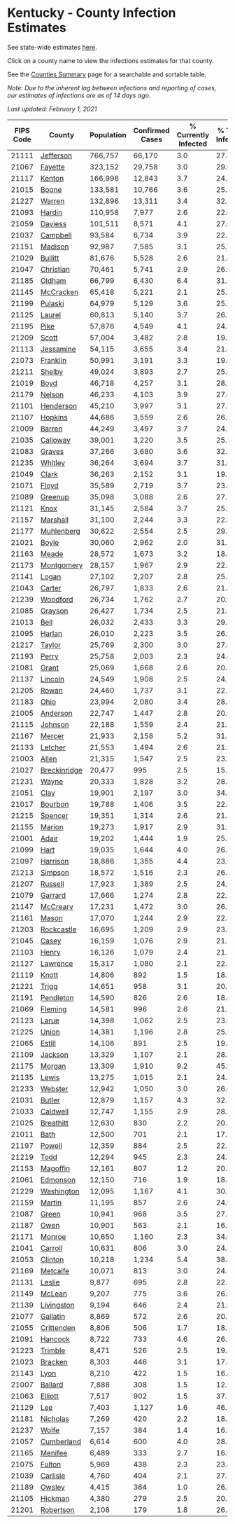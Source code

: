 # Kentucky - County Infection Estimates

See state-wide estimates [here](/infections/us-ky).

Click on a county name to view the infections estimates for that county.

See the [Counties Summary](/infections/summary-counties) page for a searchable and sortable table.

*Note: Due to the inherent lag between infections and reporting of cases, our estimates of infections are as of 14 days ago.*

*Last updated: February 1, 2021*

|   FIPS Code |                       County |   Population |   Confirmed Cases |   % Currently Infected |   % Total Infected |
|-------------|------------------------------|--------------|-------------------|------------------------|--------------------|
|       21111 |       [Jefferson](jefferson) |      766,757 |            66,170 |                    3.0 |               27.8 |
|       21067 |           [Fayette](fayette) |      323,152 |            29,758 |                    3.0 |               29.0 |
|       21117 |             [Kenton](kenton) |      166,998 |            12,843 |                    3.7 |               24.8 |
|       21015 |               [Boone](boone) |      133,581 |            10,766 |                    3.6 |               25.7 |
|       21227 |             [Warren](warren) |      132,896 |            13,311 |                    3.4 |               32.8 |
|       21093 |             [Hardin](hardin) |      110,958 |             7,977 |                    2.6 |               22.6 |
|       21059 |           [Daviess](daviess) |      101,511 |             8,571 |                    4.1 |               27.0 |
|       21037 |         [Campbell](campbell) |       93,584 |             6,734 |                    3.9 |               22.8 |
|       21151 |           [Madison](madison) |       92,987 |             7,585 |                    3.1 |               25.7 |
|       21029 |           [Bullitt](bullitt) |       81,676 |             5,528 |                    2.6 |               21.4 |
|       21047 |       [Christian](christian) |       70,461 |             5,741 |                    2.9 |               26.0 |
|       21185 |             [Oldham](oldham) |       66,799 |             6,430 |                    6.4 |               31.1 |
|       21145 |       [McCracken](mccracken) |       65,418 |             5,221 |                    2.1 |               25.2 |
|       21199 |           [Pulaski](pulaski) |       64,979 |             5,129 |                    3.6 |               25.3 |
|       21125 |             [Laurel](laurel) |       60,813 |             5,140 |                    3.7 |               26.7 |
|       21195 |                 [Pike](pike) |       57,876 |             4,549 |                    4.1 |               24.3 |
|       21209 |               [Scott](scott) |       57,004 |             3,482 |                    2.8 |               19.5 |
|       21113 |       [Jessamine](jessamine) |       54,115 |             3,655 |                    3.4 |               21.4 |
|       21073 |         [Franklin](franklin) |       50,991 |             3,191 |                    3.3 |               19.0 |
|       21211 |             [Shelby](shelby) |       49,024 |             3,893 |                    2.7 |               25.4 |
|       21019 |                 [Boyd](boyd) |       46,718 |             4,257 |                    3.1 |               28.7 |
|       21179 |             [Nelson](nelson) |       46,233 |             4,103 |                    3.9 |               27.6 |
|       21101 |       [Henderson](henderson) |       45,210 |             3,997 |                    3.1 |               27.9 |
|       21107 |           [Hopkins](hopkins) |       44,686 |             3,559 |                    2.6 |               26.3 |
|       21009 |             [Barren](barren) |       44,249 |             3,497 |                    3.7 |               24.5 |
|       21035 |         [Calloway](calloway) |       39,001 |             3,220 |                    3.5 |               25.9 |
|       21083 |             [Graves](graves) |       37,266 |             3,680 |                    3.6 |               32.2 |
|       21235 |           [Whitley](whitley) |       36,264 |             3,694 |                    3.7 |               31.6 |
|       21049 |               [Clark](clark) |       36,263 |             2,152 |                    3.1 |               19.1 |
|       21071 |               [Floyd](floyd) |       35,589 |             2,719 |                    3.7 |               23.6 |
|       21089 |           [Greenup](greenup) |       35,098 |             3,088 |                    2.6 |               27.2 |
|       21121 |                 [Knox](knox) |       31,145 |             2,584 |                    3.7 |               25.9 |
|       21157 |         [Marshall](marshall) |       31,100 |             2,244 |                    3.3 |               22.8 |
|       21177 |     [Muhlenberg](muhlenberg) |       30,622 |             2,554 |                    2.5 |               29.1 |
|       21021 |               [Boyle](boyle) |       30,060 |             2,962 |                    2.0 |               31.8 |
|       21163 |               [Meade](meade) |       28,572 |             1,673 |                    3.2 |               18.4 |
|       21173 |     [Montgomery](montgomery) |       28,157 |             1,967 |                    2.9 |               22.1 |
|       21141 |               [Logan](logan) |       27,102 |             2,207 |                    2.8 |               25.9 |
|       21043 |             [Carter](carter) |       26,797 |             1,833 |                    2.6 |               21.4 |
|       21239 |         [Woodford](woodford) |       26,734 |             1,762 |                    2.7 |               20.9 |
|       21085 |           [Grayson](grayson) |       26,427 |             1,734 |                    2.5 |               21.2 |
|       21013 |                 [Bell](bell) |       26,032 |             2,433 |                    3.3 |               29.5 |
|       21095 |             [Harlan](harlan) |       26,010 |             2,223 |                    3.5 |               26.9 |
|       21217 |             [Taylor](taylor) |       25,769 |             2,300 |                    3.0 |               27.9 |
|       21193 |               [Perry](perry) |       25,758 |             2,003 |                    2.3 |               24.6 |
|       21081 |               [Grant](grant) |       25,069 |             1,668 |                    2.6 |               20.9 |
|       21137 |           [Lincoln](lincoln) |       24,549 |             1,908 |                    2.5 |               24.3 |
|       21205 |               [Rowan](rowan) |       24,460 |             1,737 |                    3.1 |               22.2 |
|       21183 |                 [Ohio](ohio) |       23,994 |             2,080 |                    3.4 |               28.3 |
|       21005 |         [Anderson](anderson) |       22,747 |             1,447 |                    2.8 |               20.0 |
|       21115 |           [Johnson](johnson) |       22,188 |             1,559 |                    2.4 |               21.8 |
|       21167 |             [Mercer](mercer) |       21,933 |             2,158 |                    5.2 |               31.2 |
|       21133 |           [Letcher](letcher) |       21,553 |             1,494 |                    2.6 |               21.9 |
|       21003 |               [Allen](allen) |       21,315 |             1,547 |                    2.5 |               23.1 |
|       21027 | [Breckinridge](breckinridge) |       20,477 |               995 |                    2.5 |               15.3 |
|       21231 |               [Wayne](wayne) |       20,333 |             1,828 |                    3.2 |               28.8 |
|       21051 |                 [Clay](clay) |       19,901 |             2,197 |                    3.0 |               34.8 |
|       21017 |           [Bourbon](bourbon) |       19,788 |             1,406 |                    3.5 |               22.4 |
|       21215 |           [Spencer](spencer) |       19,351 |             1,314 |                    2.6 |               21.5 |
|       21155 |             [Marion](marion) |       19,273 |             1,917 |                    2.9 |               31.1 |
|       21001 |               [Adair](adair) |       19,202 |             1,444 |                    1.9 |               25.1 |
|       21099 |                 [Hart](hart) |       19,035 |             1,644 |                    4.0 |               26.8 |
|       21097 |         [Harrison](harrison) |       18,886 |             1,355 |                    4.4 |               23.6 |
|       21213 |           [Simpson](simpson) |       18,572 |             1,516 |                    2.3 |               26.2 |
|       21207 |           [Russell](russell) |       17,923 |             1,389 |                    2.5 |               24.9 |
|       21079 |           [Garrard](garrard) |       17,666 |             1,274 |                    2.8 |               22.7 |
|       21147 |         [McCreary](mccreary) |       17,231 |             1,472 |                    3.0 |               26.8 |
|       21161 |               [Mason](mason) |       17,070 |             1,244 |                    2.9 |               22.8 |
|       21203 |     [Rockcastle](rockcastle) |       16,695 |             1,209 |                    2.9 |               23.1 |
|       21045 |               [Casey](casey) |       16,159 |             1,076 |                    2.9 |               21.3 |
|       21103 |               [Henry](henry) |       16,126 |             1,079 |                    2.4 |               21.2 |
|       21127 |         [Lawrence](lawrence) |       15,317 |             1,080 |                    2.1 |               22.1 |
|       21119 |               [Knott](knott) |       14,806 |               892 |                    1.5 |               18.7 |
|       21221 |               [Trigg](trigg) |       14,651 |               958 |                    3.1 |               20.7 |
|       21191 |       [Pendleton](pendleton) |       14,590 |               826 |                    2.6 |               18.0 |
|       21069 |           [Fleming](fleming) |       14,581 |               996 |                    2.6 |               21.5 |
|       21123 |               [Larue](larue) |       14,398 |             1,062 |                    2.5 |               23.0 |
|       21225 |               [Union](union) |       14,381 |             1,196 |                    2.8 |               25.9 |
|       21065 |             [Estill](estill) |       14,106 |               891 |                    2.5 |               19.4 |
|       21109 |           [Jackson](jackson) |       13,329 |             1,107 |                    2.1 |               28.1 |
|       21175 |             [Morgan](morgan) |       13,309 |             1,910 |                    9.2 |               45.6 |
|       21135 |               [Lewis](lewis) |       13,275 |             1,015 |                    2.1 |               24.2 |
|       21233 |           [Webster](webster) |       12,942 |             1,050 |                    3.0 |               26.0 |
|       21031 |             [Butler](butler) |       12,879 |             1,157 |                    4.3 |               32.1 |
|       21033 |         [Caldwell](caldwell) |       12,747 |             1,155 |                    2.9 |               28.2 |
|       21025 |       [Breathitt](breathitt) |       12,630 |               830 |                    2.2 |               20.8 |
|       21011 |                 [Bath](bath) |       12,500 |               701 |                    2.1 |               17.8 |
|       21197 |             [Powell](powell) |       12,359 |               884 |                    2.5 |               22.2 |
|       21219 |                 [Todd](todd) |       12,294 |               945 |                    2.3 |               24.7 |
|       21153 |         [Magoffin](magoffin) |       12,161 |               807 |                    1.2 |               20.7 |
|       21061 |         [Edmonson](edmonson) |       12,150 |               716 |                    1.9 |               18.8 |
|       21229 |     [Washington](washington) |       12,095 |             1,167 |                    4.1 |               30.3 |
|       21159 |             [Martin](martin) |       11,195 |               857 |                    2.6 |               24.0 |
|       21087 |               [Green](green) |       10,941 |               968 |                    3.5 |               27.8 |
|       21187 |                 [Owen](owen) |       10,901 |               563 |                    2.1 |               16.3 |
|       21171 |             [Monroe](monroe) |       10,650 |             1,160 |                    2.3 |               34.0 |
|       21041 |           [Carroll](carroll) |       10,631 |               806 |                    3.0 |               24.9 |
|       21053 |           [Clinton](clinton) |       10,218 |             1,234 |                    5.4 |               38.4 |
|       21169 |         [Metcalfe](metcalfe) |       10,071 |               813 |                    3.0 |               24.6 |
|       21131 |             [Leslie](leslie) |        9,877 |               695 |                    2.8 |               22.1 |
|       21149 |             [McLean](mclean) |        9,207 |               775 |                    3.6 |               26.6 |
|       21139 |     [Livingston](livingston) |        9,194 |               646 |                    2.4 |               21.9 |
|       21077 |         [Gallatin](gallatin) |        8,869 |               572 |                    2.6 |               20.7 |
|       21055 |     [Crittenden](crittenden) |        8,806 |               506 |                    1.7 |               18.5 |
|       21091 |           [Hancock](hancock) |        8,722 |               733 |                    4.6 |               26.7 |
|       21223 |           [Trimble](trimble) |        8,471 |               526 |                    2.5 |               19.8 |
|       21023 |           [Bracken](bracken) |        8,303 |               446 |                    3.1 |               17.4 |
|       21143 |                 [Lyon](lyon) |        8,210 |               422 |                    1.5 |               16.4 |
|       21007 |           [Ballard](ballard) |        7,888 |               308 |                    1.5 |               12.7 |
|       21063 |           [Elliott](elliott) |        7,517 |               902 |                    1.5 |               37.2 |
|       21129 |                   [Lee](lee) |        7,403 |             1,127 |                    1.6 |               46.7 |
|       21181 |         [Nicholas](nicholas) |        7,269 |               420 |                    2.2 |               18.4 |
|       21237 |               [Wolfe](wolfe) |        7,157 |               384 |                    1.4 |               16.7 |
|       21057 |     [Cumberland](cumberland) |        6,614 |               600 |                    4.0 |               28.8 |
|       21165 |           [Menifee](menifee) |        6,489 |               333 |                    2.7 |               16.0 |
|       21075 |             [Fulton](fulton) |        5,969 |               438 |                    2.3 |               23.4 |
|       21039 |         [Carlisle](carlisle) |        4,760 |               404 |                    2.1 |               27.3 |
|       21189 |             [Owsley](owsley) |        4,415 |               364 |                    1.0 |               26.4 |
|       21105 |           [Hickman](hickman) |        4,380 |               279 |                    2.5 |               20.8 |
|       21201 |       [Robertson](robertson) |        2,108 |               179 |                    1.8 |               26.4 |